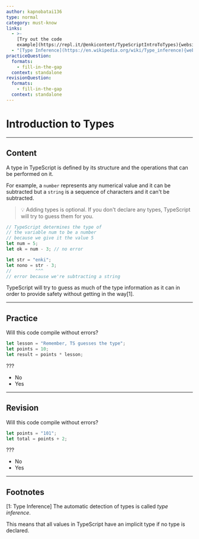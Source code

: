 ```yaml
---
author: kapnobatai136
type: normal
category: must-know
links:
  - >-
    [Try out the code
    example](https://repl.it/@enkicontent/TypeScriptIntroToTypes){website}
  - "[Type Inference](https://en.wikipedia.org/wiki/Type_inference){website}"
practiceQuestion:
  formats:
    - fill-in-the-gap
  context: standalone
revisionQuestion:
  formats:
    - fill-in-the-gap
  context: standalone
---
```


# Introduction to Types

---

## Content

A type in TypeScript is defined by its structure and the operations that can be performed on it.

For example, a `number` represents any numerical value and it can be subtracted but a `string` is a sequence of characters and it can't be subtracted.

> 💡 Adding types is optional. If you don't declare any types, TypeScript will try to guess them for you.

```ts
// TypeScript determines the type of
// the variable num to be a number
// because we give it the value 5
let num = 5;
let ok = num - 3; // no error

let str = "enki";
let nono = str - 3;
//         ^^^
// error because we're subtracting a string
```

TypeScript will try to guess as much of the type information as it can in order to provide safety without getting in the way[1].

---

## Practice

Will this code compile without errors?

```ts
let lesson = "Remember, TS guesses the type";
let points = 10;
let result = points * lesson;
```

???

- No
- Yes

---

## Revision

Will this code compile without errors?

```ts
let points = "101";
let total = points + 2;
```

???

- No
- Yes

---

## Footnotes

[1: Type Inference]
The automatic detection of types is called _type inference_.

This means that all values in TypeScript have an implicit type if no type is declared.
